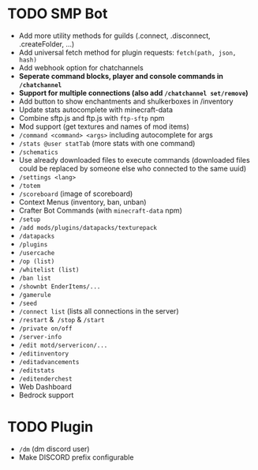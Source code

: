 # TODO SMP Bot

+ Add more utility methods for guilds (.connect, .disconnect, .createFolder, ...)
+ Add universal fetch method for plugin requests: `fetch(path, json, hash)`
+ Add webhook option for chatchannels
+ **Seperate command blocks, player and console commands in `/chatchannel`**
+ **Support for multiple connections (also add `/chatchannel set/remove`)**
+ Add button to show enchantments and shulkerboxes in /inventory
+ Update stats autocomplete with minecraft-data
+ Combine sftp.js and ftp.js with `ftp-sftp` npm
+ Mod support (get textures and names of mod items)
+ `/command <command> <args>` including autocomplete for args
+ `/stats @user statTab` (more stats with one command)
+ `/schematics`
+ Use already downloaded files to execute commands (downloaded files could be replaced by someone else who connected to the same uuid)
+ `/settings <lang>`
+ `/totem`
+ `/scoreboard` (image of scoreboard)
+ Context Menus (inventory, ban, unban)
+ Crafter Bot Commands (with `minecraft-data` npm)
+ `/setup`
+ `/add mods/plugins/datapacks/texturepack`
+ `/datapacks`
+ `/plugins`
+ `/usercache`
+ `/op (list)`
+ `/whitelist (list)`
+ `/ban list`
+ `/shownbt EnderItems/...`
+ `/gamerule`
+ `/seed`
+ `/connect list` (lists all connections in the server)
+ `/restart` &` /stop` & `/start`
+ `/private on/off`
+ `/server-info`
+ `/edit motd/servericon/...`
+ `/editinventory`
+ `/editadvancements`
+ `/editstats`
+ `/editenderchest`
+ Web Dashboard
+ Bedrock support

# TODO Plugin
+ `/dm` (dm discord user)
+ Make DISCORD prefix configurable